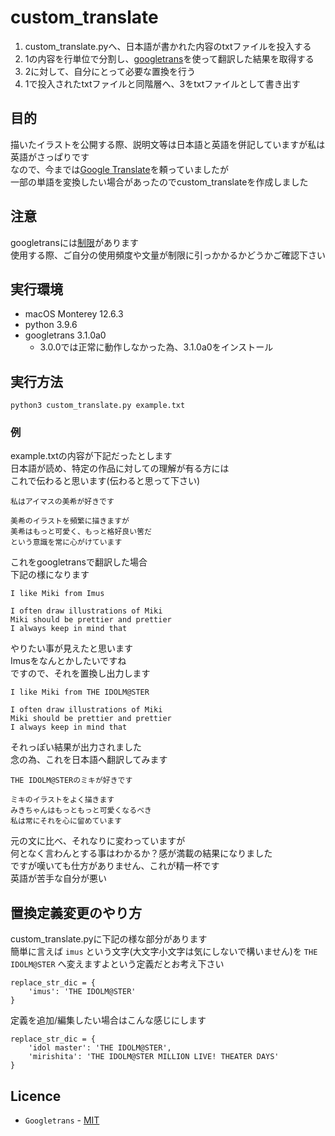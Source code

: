 # custom_translate

1. custom_translate.pyへ、日本語が書かれた内容のtxtファイルを投入する
2. 1の内容を行単位で分割し、[googletrans](https://github.com/ssut/py-googletrans/blob/master/README.rst)を使って翻訳した結果を取得する
3. 2に対して、自分にとって必要な置換を行う
4. 1で投入されたtxtファイルと同階層へ、3をtxtファイルとして書き出す

## 目的
描いたイラストを公開する際、説明文等は日本語と英語を併記していますが私は英語がさっぱりです  
なので、今までは[Google Translate](https://translate.google.com)を頼っていましたが  
一部の単語を変換したい場合があったのでcustom_translateを作成しました  


## 注意
googletransには[制限](https://github.com/ssut/py-googletrans#note-on-library-usage)があります  
使用する際、ご自分の使用頻度や文量が制限に引っかかるかどうかご確認下さい  

## 実行環境
- macOS Monterey 12.6.3
- python 3.9.6
- googletrans 3.1.0a0
    - 3.0.0では正常に動作しなかった為、3.1.0a0をインストール

## 実行方法
`python3 custom_translate.py example.txt`

### 例
example.txtの内容が下記だったとします  
日本語が読め、特定の作品に対しての理解が有る方には  
これで伝わると思います(伝わると思って下さい)  
  
```
私はアイマスの美希が好きです

美希のイラストを頻繁に描きますが
美希はもっと可愛く、もっと格好良い筈だ
という意識を常に心がけています
```
  
これをgoogletransで翻訳した場合  
下記の様になります  
  
```
I like Miki from Imus

I often draw illustrations of Miki
Miki should be prettier and prettier
I always keep in mind that
```
  
やりたい事が見えたと思います  
Imusをなんとかしたいですね  
ですので、それを置換し出力します  
  
```
I like Miki from THE IDOLM@STER

I often draw illustrations of Miki
Miki should be prettier and prettier
I always keep in mind that
```
  
それっぽい結果が出力されました  
念の為、これを日本語へ翻訳してみます  
  
```
THE IDOLM@STERのミキが好きです

ミキのイラストをよく描きます
みきちゃんはもっともっと可愛くなるべき
私は常にそれを心に留めています
```
  
元の文に比べ、それなりに変わっていますが  
何となく言わんとする事はわかるか？感が満載の結果になりました  
ですが嘆いても仕方がありません、これが精一杯です  
英語が苦手な自分が悪い  

## 置換定義変更のやり方
custom_translate.pyに下記の様な部分があります  
簡単に言えば `imus` という文字(大文字小文字は気にしないで構いません)を `THE IDOLM@STER` へ変えますよという定義だとお考え下さい
  
```
replace_str_dic = {
    'imus': 'THE IDOLM@STER'
}
 ```

定義を追加/編集したい場合はこんな感じにします

```
replace_str_dic = {
    'idol master': 'THE IDOLM@STER',
    'mirishita': 'THE IDOLM@STER MILLION LIVE! THEATER DAYS'
}
 ```

## Licence
- `Googletrans` - [MIT](https://github.com/ssut/py-googletrans/blob/master/README.rst)
